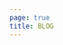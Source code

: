 ```yaml
---
page: true
title: BLOG
---
```


<script setup>
import Home from '/@theme/components/Home.vue'
</script>

<Home />


